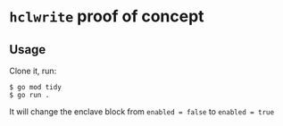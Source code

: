 # `hclwrite` proof of concept

## Usage

Clone it, run:
```
$ go mod tidy
$ go run .
```

It will change the enclave block from `enabled = false` to `enabled = true`

